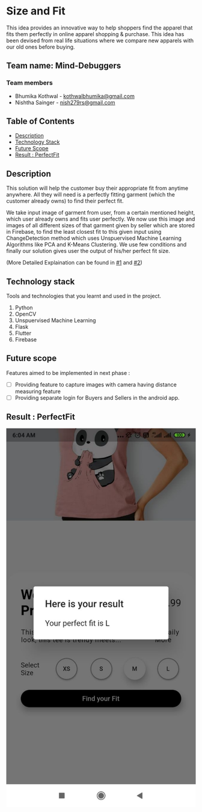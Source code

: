 # Size and Fit
This idea provides an innovative way to help shoppers find the apparel that fits them perfectly in online apparel shopping & purchase.
This idea has been devised from real life situations where we compare new apparels with our old ones before buying.


## Team name: Mind-Debuggers

### Team members
* Bhumika Kothwal - kothwalbhumika@gmail.com
* Nishtha Sainger - nish279rs@gmail.com

<!-- TABLE OF CONTENTS -->
## Table of Contents

* [Description](#description)
* [Technology Stack](#technology-stack)
* [Future Scope](#future-scope)
* [Result : PerfectFit](#result-:-perfectfit)

## Description
This solution will help the customer buy their appropriate fit from anytime anywhere. 
All they will need is a perfectly fitting garment (which the customer already owns) to find their perfect fit.   

We take input image of garment from user, from a certain mentioned height, which user already owns and fits user perfectly. 
We now use this image and images of all different sizes of that garment given by seller which are stored in Firebase, to find the least closest fit to this given input using 
ChangeDetection method which uses Unspuervised Machine Learning Algorithms like PCA and K-Means Clustering.
We use few conditions and finally our solution gives user the output of his/her perfect fit size.

(More Detailed Explaination can be found in [#1](https://github.com/Bhumika-Kothwal/Mind-Debuggers/pull/1) and [#2](https://github.com/Bhumika-Kothwal/Mind-Debuggers/pull/2))

## Technology stack

Tools and technologies that you learnt and used in the project.

1. Python
2. OpenCV
3. Unspuervised Machine Learning
4. Flask
5. Flutter
6. Firebase

## Future scope
Features aimed to be implemented in next phase :
- [ ] Providing feature to capture images with camera having distance measuring feature
- [ ] Providing separate login for Buyers and Sellers in the android app.

## Result : PerfectFit
![Result](https://github.com/Bhumika-Kothwal/Mind-Debuggers/blob/master/Images/App%20Images/App_img2.jpg)
